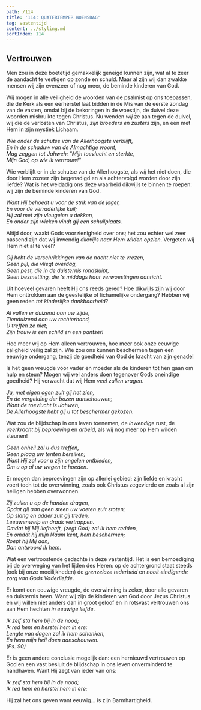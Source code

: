 ```yaml
---
path: /114
title: '114: QUATERTEMPER WOENSDAG'
tag: vastentijd
content: ../styling.md
sortIndex: 114
---
```


## Vertrouwen

Men zou in deze boetetijd gemakkelijk geneigd kunnen zijn, wat al te zeer de aandacht te vestigen op zonde en schuld. Maar al zijn wij dan zwakke mensen wij zijn evenzeer of nog meer, de beminde kinderen van God.

Wij mogen in alle veiligheid de woorden van de psalmist op ons toepassen, die de Kerk als een eerherstel laat bidden in de Mis van de eerste zondag van de vasten, omdat bij de bekoringen in de woestijn, de duivel deze woorden misbruikte tegen Christus. Nu wenden _wij_ ze aan tegen de duivel, wij die de verlosten van Christus, _zijn broeders en zusters_ zijn, en één met Hem in zijn mystiek Lichaam.

_Wie onder de schutse van de Allerhoogste verblijft,_  
_En in de schaduw van de Almachtige woont,_  
_Mag zeggen tot Jahweh: "Mijn toevlucht en sterkte,_  
_Mijn God, op wie ik vertrouw!"_

Wie verblijft er in de schutse van de Allerhoogste, als _wij_ het niet doen, die door Hem zozeer zijn begenadigd en als achtervolgd worden door zijn liefde? Wat is het weldadig ons deze waarheid dikwijls te binnen te roepen: wij zijn de beminde kinderen van God.

_Want Hij behoedt u voor de strik van de jager,_  
_En voor de verraderlijke kuil;_  
_Hij zal met zijn vleugelen u dekken,_  
_En onder zijn wieken vindt gij een schuilplaats._

Altijd door, waakt Gods voorzienigheid over ons; het zou echter wel zeer passend zijn dat wij inwendig _dikwijls naar Hem wilden opzien_. Vergeten wij Hem niet al te veel?

_Gij hebt de verschrikkingen van de nacht niet te vrezen,_  
_Geen pijl, die vliegt overdag,_  
_Geen pest, die in de duisternis rondsluipt,_  
_Geen besmetting, die 's middags haar verwoestingen aanricht._

Uit hoeveel gevaren heeft Hij ons reeds gered? Hoe dikwijls zijn wij door Hem onttrokken aan de geestelijke of lichamelijke ondergang? Hebben wij geen reden _tot kinderlijke dankbaarheid_?

_Al vallen er duizend aan uw zijde,_  
_Tienduizend aan uw rechterhand,_  
_U treffen ze niet;_  
_Zijn trouw is een schild en een pantser!_

Hoe meer wij op Hem alleen vertrouwen, hoe meer ook onze eeuwige zaligheid veilig zal zijn. Wie zou ons kunnen beschermen tegen een eeuwige ondergang, tenzij de goedheid van God de kracht van zijn genade!

Is het geen vreugde voor vader en moeder als de kinderen tot hen gaan om hulp en steun? Mogen wij wel anders doen tegenover Gods oneindige goedheid? Hij verwacht dat wij Hem _veel zullen vragen_.

_Ja, met eigen ogen zult gij het zien,_  
_En de vergelding der bozen aanschouwen;_  
_Want de toevlucht is Jahweh,_  
_De Allerhoogste hebt gij u tot beschermer gekozen._

Wat zou de blijdschap in ons leven toenemen, de _inwendige_ rust, de _veerkracht bij beproeving_ en _arbeid_, als wij nog meer op Hem wilden steunen!

_Geen onheil zal u dus treffen,_  
_Geen plaag uw tenten bereiken;_  
_Want Hij zal voor u zijn engelen ontbieden,_  
_Om u op al uw wegen te hoeden._

Er mogen dan beproevingen zijn op allerlei gebied; zijn liefde en kracht voert toch tot de overwinning, zoals ook Christus zegevierde en zoals al zijn heiligen hebben overwonnen.

_Zij zullen u op de handen dragen,_  
_Opdat gij aan geen steen uw voeten zult stoten;_  
_Op slang en adder zult gij treden,_  
_Leeuwenwelp en draak vertrappen._  
_Omdat hij Mij liefheeft, (zegt God) zal Ik hem redden,_  
_En omdat hij mijn Naam kent, hem beschermen;_  
_Roept hij Mij aan,_  
_Dan antwoord Ik hem._

Wat een vertroostende gedachte in deze vastentijd. Het is een bemoediging bij de overweging van het lijden des Heren: op de achtergrond staat steeds (ook bij onze moeilijkheden) de _grenzeloze tederheid_ en _nooit eindigende zorg van Gods Vaderliefde_.

Er komt een eeuwige vreugde, de overwinning is zeker, door alle gevaren en duisternis heen. Want wij zijn de kinderen van God door Jezus Christus en wij willen niet anders dan in groot geloof en in rotsvast vertrouwen ons aan Hem hechten _in eeuwige liefde_.

_Ik zelf sta hem bij in de nood;_  
_Ik red hem en herstel hem in ere:_  
_Lengte van dagen zal ik hem schenken,_  
_En hem mijn heil doen aanschouwen._  
_(Ps. 90)_

Er is geen andere conclusie mogelijk dan: een hernieuwd vertrouwen op God en een vast besluit de blijdschap in ons leven onverminderd te handhaven. Want Hij zegt van ieder van ons:

_Ik zelf sta hem bij in de nood;_  
_Ik red hem en herstel hem in ere:_

Hij zal het ons geven want eeuwig... is zijn Barmhartigheid.
